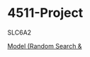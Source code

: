 # 4511-Project
SLC6A2

[Model (Random Search &](https://github.com/yr2387/E4511-2021-Rong/blob/main/model.ipynb)
